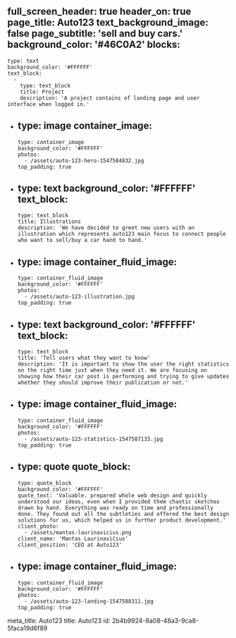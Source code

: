 full_screen_header: true
header_on: true
page_title: Auto123
text_background_image: false
page_subtitle: 'sell and buy cars.'
background_color: '#46C0A2'
blocks:
  -
    type: text
    background_color: '#FFFFFF'
    text_block:
      -
        type: text_block
        title: Project
        description: 'A project contains of landing page and user interface when logged in.'
  -
    type: image
    container_image:
      -
        type: container_image
        background_color: '#FFFFFF'
        photos:
          - /assets/auto-123-hero-1547584832.jpg
        top_padding: true
  -
    type: text
    background_color: '#FFFFFF'
    text_block:
      -
        type: text_block
        title: Illustrations
        description: 'We have decided to greet new users with an illustration which represents auto123 main focus to connect people who want to sell/buy a car hand to hand.'
  -
    type: image
    container_fluid_image:
      -
        type: container_fluid_image
        background_color: '#FFFFFF'
        photos:
          - /assets/auto-123-illustration.jpg
        top_padding: true
  -
    type: text
    background_color: '#FFFFFF'
    text_block:
      -
        type: text_block
        title: 'Tell users what they want to know'
        description: 'It is important to show the user the right statistics on the right time just when they need it. We are focusing on showing how their car post is performing and trying to give updates whether they should improve their publication or not.'
  -
    type: image
    container_fluid_image:
      -
        type: container_fluid_image
        background_color: '#FFFFFF'
        photos:
          - /assets/auto-123-statistics-1547587133.jpg
        top_padding: true
  -
    type: quote
    quote_block:
      -
        type: quote_block
        background_color: '#FFFFFF'
        quote_text: 'Valuable. prepared whole web design and quickly understood our ideas, even when I provided them chaotic sketches drawn by hand. Everything was ready on time and professionally done. They found out all the subtleties and offered the best design solutions for us, which helped us in further product development.'
        client_photo:
          - /assets/mantas-laurinavicius.png
        client_name: 'Mantas Laurinavičius'
        client_position: 'CEO at Auto123'
  -
    type: image
    container_fluid_image:
      -
        type: container_fluid_image
        background_color: '#FFFFFF'
        photos:
          - /assets/auto-123-landing-1547588311.jpg
        top_padding: true
meta_title: Auto123
title: Auto123
id: 2b4b9924-8a08-48a3-9ca8-5faca19d6f89
